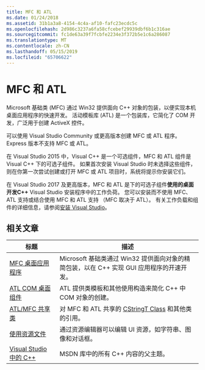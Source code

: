 ```yaml
---
title: MFC 和 ATL
ms.date: 01/24/2018
ms.assetid: 31b1a3a8-4154-4c4a-af10-fafc23ecdc5c
ms.openlocfilehash: 2d986c3237a6fa58cfcebef29939dbf6b1c316ae
ms.sourcegitcommit: fc1de63a39f7fcbfe2234e3f372b5e1c6a286087
ms.translationtype: MT
ms.contentlocale: zh-CN
ms.lasthandoff: 05/15/2019
ms.locfileid: "65706622"
---
```

# <a name="mfc-and-atl"></a>MFC 和 ATL

Microsoft 基础类 (MFC) 通过 Win32 提供面向 C++ 对象的包装，以便实现本机桌面应用程序的快速开发。 活动模板库 (ATL) 是一个包装库，它简化了 COM 开发，广泛用于创建 ActiveX 控件。

可以使用 Visual Studio Community 或更高版本创建 MFC 或 ATL 程序。 Express 版本不支持 MFC 或 ATL。

在 Visual Studio 2015 中，Visual C++ 是一个可选组件，MFC 和 ATL 组件是 Visual C++ 下的可选子组件。 如果首次安装 Visual Studio 时未选择这些组件，则在你第一次尝试创建或打开 MFC 或 ATL 项目时，系统将提示你安装它们。

在 Visual Studio 2017 及更高版本，MFC 和 ATL 是下的可选子组件**使用的桌面开发C++**  Visual Studio 安装程序中的工作负荷。 您可以安装而不使用 MFC、 ATL 支持或结合使用 MFC 和 ATL 支持 （MFC 取决于 ATL）。 有关工作负载和组件的详细信息，请参阅[安装 Visual Studio](/visualstudio/install/install-visual-studio)。

## <a name="related-articles"></a>相关文章

|标题|描述|
|-----------|-----------------|
|[MFC 桌面应用程序](../mfc/mfc-desktop-applications.md)|Microsoft 基础类通过 Win32 提供面向对象的精简包装，以在 C++ 实现 GUI 应用程序的开速开发。|
|[ATL COM 桌面组件](../atl/atl-com-desktop-components.md)|ATL 提供类模板和其他使用构造来简化 C++ 中 COM 对象的创建。|
|[ATL/MFC 共享类](../atl-mfc-shared/atl-mfc-shared-classes.md)|对 MFC 和 ATL 共享的 [CStringT Class](../atl-mfc-shared/reference/cstringt-class.md) 和其他类的引用。|
|[使用资源文件](../windows/working-with-resource-files.md)|通过资源编辑器可以编辑 UI 资源，如字符串、图像和对话框。|
|[Visual Studio 中的 C++](../overview/visual-cpp-in-visual-studio.md)|MSDN 库中的所有 C++ 内容的父主题。|